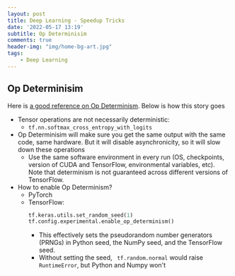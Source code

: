 ```yaml
---
layout: post
title: Deep Learning - Speedup Tricks
date: '2022-05-17 13:19'
subtitle: Op Determinisim
comments: true
header-img: "img/home-bg-art.jpg"
tags:
    - Deep Learning
---
```


## Op Determinisim

Here is [a good reference on Op Determinism](https://www.tensorflow.org/versions/r2.9/api_docs/python/tf/config/experimental/enable_op_determinism). Below is how this story goes

- Tensor operations are not necessarily deterministic:
    - `tf.nn.softmax_cross_entropy_with_logits`
- Op Determinisim will make sure you get the same output with the same code, same hardware. But it will disable asynchronicity, so it will slow down these operations
    - Use the same software environment in every run (OS, checkpoints, version of CUDA and TensorFlow, environmental variables, etc). Note that determinism is not guaranteed across different versions of TensorFlow.
- How to enable Op Determinism?
    - PyTorch
    - TensorFlow:
        ```python
        tf.keras.utils.set_random_seed(1)
        tf.config.experimental.enable_op_determinism()
        ```
        - This effectively sets the pseudorandom number generators (PRNGs) in  Python seed, the NumPy seed, and the TensorFlow seed.
        - Without setting the seed, ` tf.random.normal` would raise `RuntimeError`, but Python and Numpy won't

    